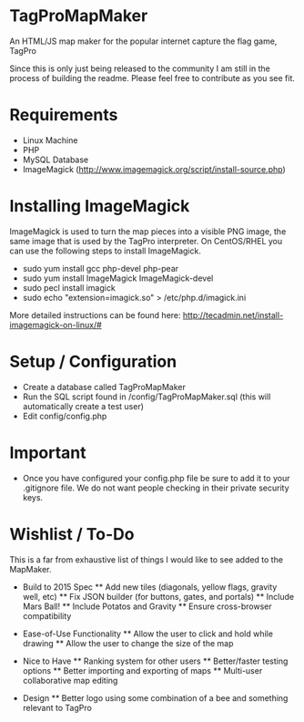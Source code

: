 # TagProMapMaker
An HTML/JS map maker for the popular internet capture the flag game, TagPro

Since this is only just being released to the community I am still in the process of building the readme.  Please feel free to contribute as you see fit.

# Requirements

* Linux Machine
* PHP
* MySQL Database
* ImageMagick (http://www.imagemagick.org/script/install-source.php)

# Installing ImageMagick

ImageMagick is used to turn the map pieces into a visible PNG image, the same image that is used by the TagPro interpreter.  On CentOS/RHEL you can use the following steps to install ImageMagick.

* sudo yum install gcc php-devel php-pear
* sudo yum install ImageMagick ImageMagick-devel
* sudo pecl install imagick
* sudo echo "extension=imagick.so" > /etc/php.d/imagick.ini

More detailed instructions can be found here: http://tecadmin.net/install-imagemagick-on-linux/#

# Setup / Configuration

* Create a database called TagProMapMaker
* Run the SQL script found in /config/TagProMapMaker.sql (this will automatically create a test user)
* Edit config/config.php

# Important

* Once you have configured your config.php file be sure to add it to your .gitignore file.  We do not want people checking in their private security keys.

# Wishlist / To-Do

This is a far from exhaustive list of things I would like to see added to the MapMaker.

* Build to 2015 Spec
** Add new tiles (diagonals, yellow flags, gravity well, etc)
** Fix JSON builder (for buttons, gates, and portals)
** Include Mars Ball!
** Include Potatos and Gravity
** Ensure cross-browser compatibility

* Ease-of-Use Functionality
** Allow the user to click and hold while drawing
** Allow the user to change the size of the map

* Nice to Have
** Ranking system for other users
** Better/faster testing options
** Better importing and exporting of maps
** Multi-user collaborative map editing

* Design
** Better logo using some combination of a bee and something relevant to TagPro
